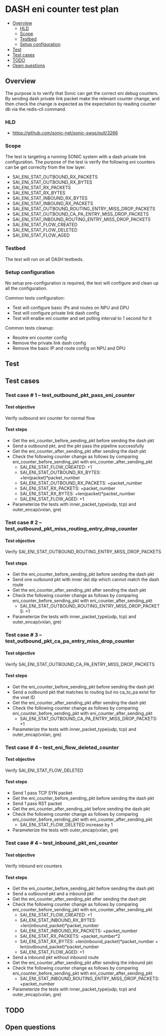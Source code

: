 # DASH eni counter test plan

* [Overview](#Overview)
   * [HLD](#HLD)
   * [Scope](#Scope)
   * [Testbed](#Testbed)
   * [Setup configuration](#Setup%20configuration)
* [Test](#Test)
* [Test cases](#Test%20cases)
* [TODO](#TODO)
* [Open questions](#Open%20questions)

## Overview
The purpose is to verify that Sonic can get the correct eni debug counters.
By sending dash private link packet make the relevant counter change, and then check the change is expected as the expectation by reading counter db via the redis-cli command.


### HLD
- https://github.com/sonic-net/sonic-swss/pull/3266

### Scope
The test is targeting a running SONIC system with a dash private link configuration. The purpose of the test is verify the following eni counters can be get correclty from the low layer.  
   - SAI_ENI_STAT_OUTBOUND_RX_PACKETS
   - SAI_ENI_STAT_OUTBOUND_RX_BYTES
   - SAI_ENI_STAT_RX_PACKETS
   - SAI_ENI_STAT_RX_BYTES
   - SAI_ENI_STAT_INBOUND_RX_BYTES
   - SAI_ENI_STAT_INBOUND_RX_PACKETS
   - SAI_ENI_STAT_OUTBOUND_ROUTING_ENTRY_MISS_DROP_PACKETS
   - SAI_ENI_STAT_OUTBOUND_CA_PA_ENTRY_MISS_DROP_PACKETS
   - SAI_ENI_STAT_INBOUND_ROUTING_ENTRY_MISS_DROP_PACKETS
   - SAI_ENI_STAT_FLOW_CREATED
   - SAI_ENI_STAT_FLOW_DELETED
   - SAI_ENI_STAT_FLOW_AGED

### Testbed
The test will run on all DASH testbeds.

### Setup configuration
No setup pre-configuration is required, the test will configure and clean up all the configuration.

Common tests configuration:
- Test will configure basic IPs and routes on NPU and DPU
- Test will configure private link dash config
- Test will enalbe eni counter and set polling interval to 1 second for it

Common tests cleanup:
- Resotre eni counter config
- Remove the private link dash config
- Remove the basic IP and route config on NPU and DPU

## Test

## Test cases

### Test case # 1 – test_outbound_pkt_pass_eni_counter
#### Test objective
Verify outbound eni counter for normal flow
#### Test steps
* Get the eni_counter_before_sending_pkt before sending the dash pkt
* Send a outbound pkt, and the pkt pass the pipeline successfully
* Get the eni_counter_after_sending_pkt after sending the dash pkt
* Check the following counter change as follows by comparing eni_counter_before_sending_pkt with eni_counter_after_sending_pkt
  * SAI_ENI_STAT_FLOW_CREATED:  +1
  * SAI_ENI_STAT_OUTBOUND_RX_BYTES:  +len(packet)*packet_number
  * SAI_ENI_STAT_OUTBOUND_RX_PACKETS: +packet_number
  * SAI_ENI_STAT_RX_PACKETS: +packet_number
  * SAI_ENI_STAT_RX_BYTES: +len(packet)*packet_number
  * SAI_ENI_STAT_FLOW_AGED: +1
* Parameterize the tests with inner_packet_type(udp, tcp) and outer_encap(vxlan, gre)

### Test case # 2 – test_outbound_pkt_miss_routing_entry_drop_counter
#### Test objective
Verify SAI_ENI_STAT_OUTBOUND_ROUTING_ENTRY_MISS_DROP_PACKETS
#### Test steps
* Get the eni_counter_before_sending_pkt before sending the dash pkt
* Send one outbound pkt with inner dst dip which cannot match the dash route
* Get the eni_counter_after_sending_pkt after sending the dash pkt
* Check the following counter change as follows by comparing eni_counter_before_sending_pkt with eni_counter_after_sending_pkt
  * SAI_ENI_STAT_OUTBOUND_ROUTING_ENTRY_MISS_DROP_PACKETS: +1
* Parameterize the tests with inner_packet_type(udp, tcp) and outer_encap(vxlan, gre)

### Test case # 3 – test_outbound_pkt_ca_pa_entry_miss_drop_counter
#### Test objective
Verify SAI_ENI_STAT_OUTBOUND_CA_PA_ENTRY_MISS_DROP_PACKETS
#### Test steps
* Get the eni_counter_before_sending_pkt before sending the dash pkt
* Send a outbound pkt that matches to routing but no ca_to_pa exist for the vnet ID
* Get the eni_counter_after_sending_pkt after sending the dash pkt
* Check the following counter change as follows by comparing eni_counter_before_sending_pkt with eni_counter_after_sending_pkt
  * SAI_ENI_STAT_OUTBOUND_CA_PA_ENTRY_MISS_DROP_PACKETS: +1
* Parameterize the tests with inner_packet_type(udp, tcp) and outer_encap(vxlan, gre)

### Test case # 4 – test_eni_flow_deleted_counter
#### Test objective
Verify SAI_ENI_STAT_FLOW_DELETED
#### Test steps
* Send 1 pass TCP SYN packet
* Get the eni_counter_before_sending_pkt before sending the dash pkt
* Send 1 pass RST packet
* Get the eni_counter_after_sending_pkt before sending the dash pkt
* Check the following counter change as follows by comparing eni_counter_before_sending_pkt with eni_counter_after_sending_pkt
  * SAI_ENI_STAT_FLOW_DELETED increase by 1
* Parameterize the tests with outer_encap(vxlan, gre)

### Test case # 4 – test_inbound_pkt_eni_counter
#### Test objective
Verify inbound eni counters
#### Test steps
* Get the eni_counter_before_sending_pkt before sending the dash pkt
* Send a outbound pkt and a inbound pkt
* Get the eni_counter_after_sending_pkt after sending the dash pkt
* Check the following counter change as follows by comparing eni_counter_before_sending_pkt with eni_counter_after_sending_pkt
  * SAI_ENI_STAT_FLOW_CREATED: +1
  *  SAI_ENI_STAT_INBOUND_RX_BYTES: +len(inbound_packet)*packet_number
  *  SAI_ENI_STAT_INBOUND_RX_PACKETS: +packet_number
  *  SAI_ENI_STAT_RX_PACKETS: +packet_number*2
  *  SAI_ENI_STAT_RX_BYTES: +len(inbound_packet)*packet_number + len(outbound_packet)*packet_number
  *  SAI_ENI_STAT_FLOW_AGED: +1
* Send a inbound pkt without inbound route
* Get the eni_counter_after_sending_pkt after sending the inbound pkt
* Check the following counter change as follows by comparing eni_counter_before_sending_pkt with eni_counter_after_sending_pkt
  * SAI_ENI_STAT_INBOUND_ROUTING_ENTRY_MISS_DROP_PACKETS: +packet_number
* Parameterize the tests with inner_packet_type(udp, tcp) and outer_encap(vxlan, gre)

## TODO

## Open questions
